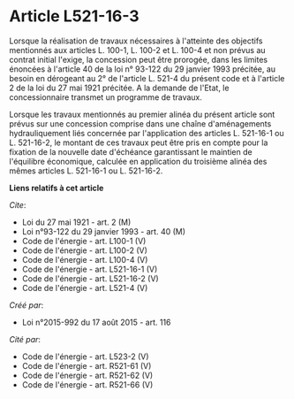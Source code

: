 # Article L521-16-3

Lorsque la réalisation de travaux nécessaires à l'atteinte des objectifs mentionnés aux articles L. 100-1, L. 100-2 et L.
100-4 et non prévus au contrat initial l'exige, la concession peut être prorogée, dans les limites énoncées à l'article 40 de
la loi n° 93-122 du 29 janvier 1993 précitée, au besoin en dérogeant au 2° de l'article L. 521-4 du présent code et à
l'article 2 de la loi du 27 mai 1921 précitée. A la demande de l'Etat, le concessionnaire transmet un programme de travaux. 

Lorsque les travaux mentionnés au premier alinéa du présent article sont prévus sur une concession comprise dans une chaîne
d'aménagements hydrauliquement liés concernée par l'application des articles L. 521-16-1 ou L. 521-16-2, le montant de ces
travaux peut être pris en compte pour la fixation de la nouvelle date d'échéance garantissant le maintien de l'équilibre
économique, calculée en application du troisième alinéa des mêmes articles L. 521-16-1 ou L. 521-16-2.

**Liens relatifs à cet article**

_Cite_:

  - Loi du 27 mai 1921 - art. 2 (M)
  - Loi n°93-122 du 29 janvier 1993 - art. 40 (M)
  - Code de l'énergie - art. L100-1 (V)
  - Code de l'énergie - art. L100-2 (V)
  - Code de l'énergie - art. L100-4 (V)
  - Code de l'énergie - art. L521-16-1 (V)
  - Code de l'énergie - art. L521-16-2 (V)
  - Code de l'énergie - art. L521-4 (V)

_Créé par_:

  - Loi n°2015-992 du 17 août 2015 - art. 116

_Cité par_:

  - Code de l'énergie - art. L523-2 (V)
  - Code de l'énergie - art. R521-61 (V)
  - Code de l'énergie - art. R521-62 (V)
  - Code de l'énergie - art. R521-66 (V)
